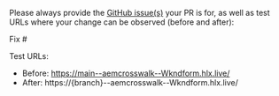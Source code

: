 Please always provide the [GitHub issue(s)](../issues) your PR is for, as well as test URLs where your change can be observed (before and after):

Fix #<gh-issue-id>

Test URLs:
- Before: https://main--aemcrosswalk--Wkndform.hlx.live/
- After: https://{branch}--aemcrosswalk--Wkndform.hlx.live/

